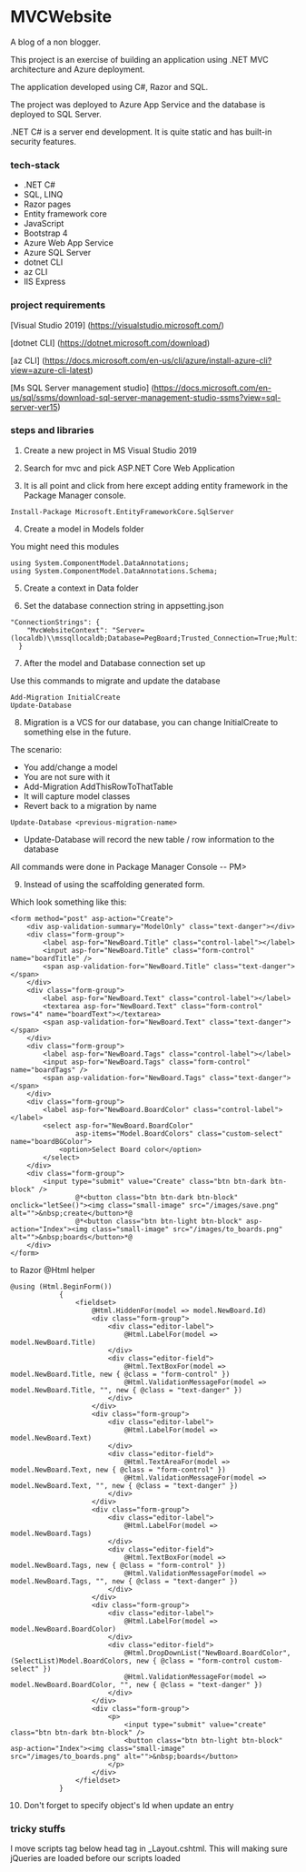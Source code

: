 # MVCWebsite
A blog of a non blogger.

This project is an exercise of building an application using .NET MVC architecture and Azure deployment.

The application developed using C#, Razor and SQL.

The project was deployed to Azure App Service and the database is deployed to SQL Server.

.NET C# is a server end development. It is quite static and has built-in security features.

### tech-stack
- .NET C#
- SQL, LINQ
- Razor pages
- Entity framework core
- JavaScript
- Bootstrap 4
- Azure Web App Service
- Azure SQL Server
- dotnet CLI
- az CLI
- IIS Express

### project requirements
[Visual Studio 2019]
(https://visualstudio.microsoft.com/)

[dotnet CLI]
(https://dotnet.microsoft.com/download)

[az CLI]
(https://docs.microsoft.com/en-us/cli/azure/install-azure-cli?view=azure-cli-latest)

[Ms SQL Server management studio]
(https://docs.microsoft.com/en-us/sql/ssms/download-sql-server-management-studio-ssms?view=sql-server-ver15)

### steps and libraries

1. Create a new project in MS Visual Studio 2019

2. Search for mvc and pick ASP.NET Core Web Application

3. It is all point and click from here except adding entity framework in the Package Manager console.

```
Install-Package Microsoft.EntityFrameworkCore.SqlServer
```

4. Create a model in Models folder

You might need this modules

```
using System.ComponentModel.DataAnnotations;
using System.ComponentModel.DataAnnotations.Schema;
```

5. Create a context in Data folder

6. Set the database connection string in appsetting.json

```
"ConnectionStrings": {
    "MvcWebsiteContext": "Server=(localdb)\\mssqllocaldb;Database=PegBoard;Trusted_Connection=True;MultipleActiveResultSets=true"
  }
```

7. After the model and Database connection set up

Use this commands to migrate and update the database

```
Add-Migration InitialCreate
Update-Database
```

8. Migration is a VCS for our database, you can change InitialCreate to something else in the future.

The scenario:
- You add/change a model
- You are not sure with it
- Add-Migration AddThisRowToThatTable
- It will capture model classes
- Revert back to a migration by name
```
Update-Database <previous-migration-name>
```
- Update-Database will record the new table / row information to the database

All commands were done in Package Manager Console -- PM>

9. Instead of using the scaffolding generated form.

Which look something like this:


```
<form method="post" asp-action="Create">
    <div asp-validation-summary="ModelOnly" class="text-danger"></div>
    <div class="form-group">
        <label asp-for="NewBoard.Title" class="control-label"></label>
        <input asp-for="NewBoard.Title" class="form-control" name="boardTitle" />
        <span asp-validation-for="NewBoard.Title" class="text-danger"></span>
    </div>
    <div class="form-group">
        <label asp-for="NewBoard.Text" class="control-label"></label>
        <textarea asp-for="NewBoard.Text" class="form-control" rows="4" name="boardText"></textarea>
        <span asp-validation-for="NewBoard.Text" class="text-danger"></span>
    </div>
    <div class="form-group">
        <label asp-for="NewBoard.Tags" class="control-label"></label>
        <input asp-for="NewBoard.Tags" class="form-control" name="boardTags" />
        <span asp-validation-for="NewBoard.Tags" class="text-danger"></span>
    </div>
    <div class="form-group">
        <label asp-for="NewBoard.BoardColor" class="control-label"></label>
        <select asp-for="NewBoard.BoardColor"
                asp-items="Model.BoardColors" class="custom-select" name="boardBGColor">
            <option>Select Board color</option>
        </select>
    </div>
    <div class="form-group">
        <input type="submit" value="Create" class="btn btn-dark btn-block" />
                @*<button class="btn btn-dark btn-block" onclick="letSee()"><img class="small-image" src="/images/save.png" alt="">&nbsp;create</button>*@
                @*<button class="btn btn-light btn-block" asp-action="Index"><img class="small-image" src="/images/to_boards.png" alt="">&nbsp;boards</button>*@
    </div>
</form>
```

to Razor @Html helper

```
@using (Html.BeginForm())
            {
                <fieldset>
                    @Html.HiddenFor(model => model.NewBoard.Id)
                    <div class="form-group">
                        <div class="editor-label">
                            @Html.LabelFor(model => model.NewBoard.Title)
                        </div>
                        <div class="editor-field">
                            @Html.TextBoxFor(model => model.NewBoard.Title, new { @class = "form-control" })
                            @Html.ValidationMessageFor(model => model.NewBoard.Title, "", new { @class = "text-danger" })
                        </div>
                    </div>
                    <div class="form-group">
                        <div class="editor-label">
                            @Html.LabelFor(model => model.NewBoard.Text)
                        </div>
                        <div class="editor-field">
                            @Html.TextAreaFor(model => model.NewBoard.Text, new { @class = "form-control" })
                            @Html.ValidationMessageFor(model => model.NewBoard.Text, "", new { @class = "text-danger" })
                        </div>
                    </div>
                    <div class="form-group">
                        <div class="editor-label">
                            @Html.LabelFor(model => model.NewBoard.Tags)
                        </div>
                        <div class="editor-field">
                            @Html.TextBoxFor(model => model.NewBoard.Tags, new { @class = "form-control" })
                            @Html.ValidationMessageFor(model => model.NewBoard.Tags, "", new { @class = "text-danger" })
                        </div>
                    </div>
                    <div class="form-group">
                        <div class="editor-label">
                            @Html.LabelFor(model => model.NewBoard.BoardColor)
                        </div>
                        <div class="editor-field">
                            @Html.DropDownList("NewBoard.BoardColor", (SelectList)Model.BoardColors, new { @class = "form-control custom-select" })
                            @Html.ValidationMessageFor(model => model.NewBoard.BoardColor, "", new { @class = "text-danger" })
                        </div>
                    </div>
                    <div class="form-group">
                        <p>
                            <input type="submit" value="create" class="btn btn-dark btn-block" />
                            <button class="btn btn-light btn-block" asp-action="Index"><img class="small-image" src="/images/to_boards.png" alt="">&nbsp;boards</button>
                        </p>
                    </div>
                </fieldset>
            }
```

10. Don't forget to specify object's Id when update an entry

### tricky stuffs
I move scripts tag below head tag in _Layout.cshtml. This will making sure jQueries are loaded before our scripts loaded
